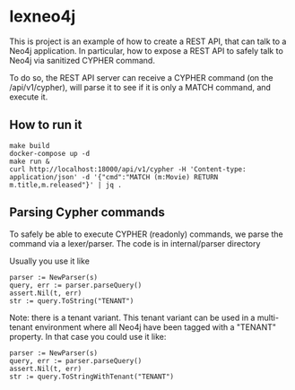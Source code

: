 # lexneo4j

This is project is an example of how to create a REST API, that can talk to a Neo4j application.
In particular, how to expose a REST API to safely talk to Neo4j via sanitized CYPHER command.

To do so, the REST API server can receive a CYPHER command (on the /api/v1/cypher), will parse it to see if it is only a MATCH command, and execute it.

## How to run it
```
make build
docker-compose up -d
make run &
curl http://localhost:18000/api/v1/cypher -H 'Content-type: application/json' -d '{"cmd":"MATCH (m:Movie) RETURN m.title,m.released"}' | jq .
```

## Parsing Cypher commands

To safely be able to execute CYPHER (readonly) commands, we parse the command via a lexer/parser. The code is in internal/parser directory

Usually you use it like

```
parser := NewParser(s)
query, err := parser.parseQuery()
assert.Nil(t, err)
str := query.ToString("TENANT")

```

Note: there is a tenant variant. This tenant variant can be used in a multi-tenant environment where all Neo4j have been tagged with a "TENANT" property. In that case you could use it like:
```
parser := NewParser(s)
query, err := parser.parseQuery()
assert.Nil(t, err)
str := query.ToStringWithTenant("TENANT")
```



